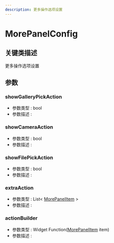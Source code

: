 ```yaml
---
description: 更多操作选项设置
---
```


# MorePanelConfig

## 关键类描述

更多操作选项设置

## 参数

### showGalleryPickAction

* 参数类型 : bool
* 参数描述 :&#x20;

### showCameraAction

* 参数类型 : bool
* 参数描述 :&#x20;

### showFilePickAction

* 参数类型 : bool
* 参数描述 :&#x20;

### extraAction

* 参数类型 :  List< [MorePanelItem](MorePanelItem.md) >
* 参数描述 :

### actionBuilder

* 参数类型 : Widget Function([MorePanelItem](MorePanelItem.md) item)
* 参数描述 :&#x20;

